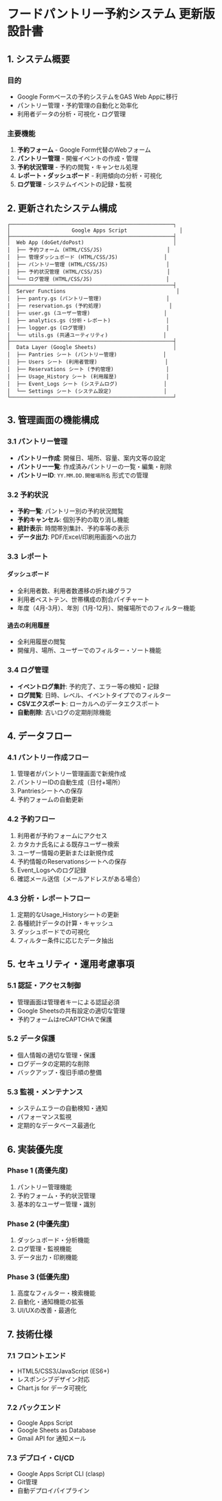 # フードパントリー予約システム 更新版設計書

## 1. システム概要

### 目的
- Google Formベースの予約システムをGAS Web Appに移行
- パントリー管理・予約管理の自動化と効率化
- 利用者データの分析・可視化・ログ管理

### 主要機能
1. **予約フォーム** - Google Form代替のWebフォーム
2. **パントリー管理** - 開催イベントの作成・管理
3. **予約状況管理** - 予約の閲覧・キャンセル処理
4. **レポート・ダッシュボード** - 利用傾向の分析・可視化
5. **ログ管理** - システムイベントの記録・監視

## 2. 更新されたシステム構成

```
┌─────────────────────────────────────────────────────┐
│                    Google Apps Script                 │
├─────────────────────────────────────────────────────┤
│  Web App (doGet/doPost)                             │
│  ├── 予約フォーム (HTML/CSS/JS)                     │
│  ├── 管理ダッシュボード (HTML/CSS/JS)               │
│  ├── パントリー管理 (HTML/CSS/JS)                   │
│  ├── 予約状況管理 (HTML/CSS/JS)                     │
│  └── ログ管理 (HTML/CSS/JS)                        │
├─────────────────────────────────────────────────────┤
│  Server Functions                                    │
│  ├── pantry.gs (パントリー管理)                     │
│  ├── reservation.gs (予約処理)                      │
│  ├── user.gs (ユーザー管理)                        │
│  ├── analytics.gs (分析・レポート)                  │
│  ├── logger.gs (ログ管理)                          │
│  └── utils.gs (共通ユーティリティ)                  │
├─────────────────────────────────────────────────────┤
│  Data Layer (Google Sheets)                         │
│  ├── Pantries シート (パントリー管理)               │
│  ├── Users シート (利用者管理)                      │
│  ├── Reservations シート (予約管理)                 │
│  ├── Usage_History シート (利用履歴)                │
│  ├── Event_Logs シート (システムログ)               │
│  └── Settings シート (システム設定)                 │
└─────────────────────────────────────────────────────┘
```

## 3. 管理画面の機能構成

### 3.1 パントリー管理
- **パントリー作成**: 開催日、場所、容量、案内文等の設定
- **パントリー一覧**: 作成済みパントリーの一覧・編集・削除
- **パントリーID**: `YY.MM.DD.開催場所名` 形式での管理

### 3.2 予約状況
- **予約一覧**: パントリー別の予約状況閲覧
- **予約キャンセル**: 個別予約の取り消し機能
- **統計表示**: 時間帯別集計、予約率等の表示
- **データ出力**: PDF/Excel/印刷用画面への出力

### 3.3 レポート
#### ダッシュボード
- 全利用者数、利用者数遷移の折れ線グラフ
- 利用者ベストテン、世帯構成の割合パイチャート
- 年度（4月-3月）、年別（1月-12月）、開催場所でのフィルター機能

#### 過去の利用履歴
- 全利用履歴の閲覧
- 開催月、場所、ユーザーでのフィルター・ソート機能

### 3.4 ログ管理
- **イベントログ集計**: 予約完了、エラー等の検知・記録
- **ログ閲覧**: 日時、レベル、イベントタイプでのフィルター
- **CSVエクスポート**: ローカルへのデータエクスポート
- **自動削除**: 古いログの定期削除機能

## 4. データフロー

### 4.1 パントリー作成フロー
1. 管理者がパントリー管理画面で新規作成
2. パントリーIDの自動生成（日付+場所）
3. Pantriesシートへの保存
4. 予約フォームの自動更新

### 4.2 予約フロー
1. 利用者が予約フォームにアクセス
2. カタカナ氏名による既存ユーザー検索
3. ユーザー情報の更新または新規作成
4. 予約情報のReservationsシートへの保存
5. Event_Logsへのログ記録
6. 確認メール送信（メールアドレスがある場合）

### 4.3 分析・レポートフロー
1. 定期的なUsage_Historyシートの更新
2. 各種統計データの計算・キャッシュ
3. ダッシュボードでの可視化
4. フィルター条件に応じたデータ抽出

## 5. セキュリティ・運用考慮事項

### 5.1 認証・アクセス制御
- 管理画面は管理者キーによる認証必須
- Google Sheetsの共有設定の適切な管理
- 予約フォームはreCAPTCHAで保護

### 5.2 データ保護
- 個人情報の適切な管理・保護
- ログデータの定期的な削除
- バックアップ・復旧手順の整備

### 5.3 監視・メンテナンス
- システムエラーの自動検知・通知
- パフォーマンス監視
- 定期的なデータベース最適化

## 6. 実装優先度

### Phase 1 (高優先度)
1. パントリー管理機能
2. 予約フォーム・予約状況管理
3. 基本的なユーザー管理・識別

### Phase 2 (中優先度)
1. ダッシュボード・分析機能
2. ログ管理・監視機能
3. データ出力・印刷機能

### Phase 3 (低優先度)
1. 高度なフィルター・検索機能
2. 自動化・通知機能の拡張
3. UI/UXの改善・最適化

## 7. 技術仕様

### 7.1 フロントエンド
- HTML5/CSS3/JavaScript (ES6+)
- レスポンシブデザイン対応
- Chart.js for データ可視化

### 7.2 バックエンド
- Google Apps Script
- Google Sheets as Database
- Gmail API for 通知メール

### 7.3 デプロイ・CI/CD
- Google Apps Script CLI (clasp)
- Git管理
- 自動デプロイパイプライン
